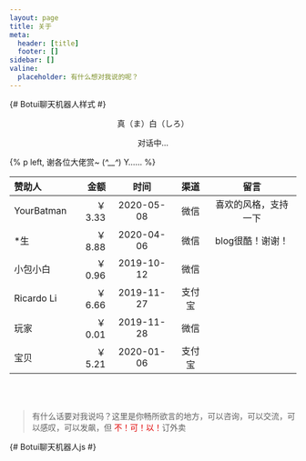 ```yaml
---
layout: page
title: 关于
meta:
  header: [title]
  footer: []
sidebar: []
valine:
  placeholder: 有什么想对我说的呢？
---
```


{# Botui聊天机器人样式 #}
<link rel="stylesheet" href="/css/botui.min.css" />
<link rel="stylesheet" href="/css/botui-theme-default.css" />

<div class="entry-content">
    <div id="hello-xuxuy" class="pop-container">
        <p style="text-align: center;">真（ま）白（しろ）</p>
        <p style="text-align: center;">对话中...</p>
        <bot-ui></bot-ui>
    </div>
</div>

{% p left, 谢各位大佬赏~ (<em>^__^</em>) Y…… %}

| 赞助人 | 金额 | 时间 | 渠道 | 留言 |
| :-----| ----: | :----: | :----: | :----: |
| YourBatman | ￥ 3.33 | 2020-05-08 | 微信 | 喜欢的风格，支持一下 |
| *生 | ￥ 8.88 | 2020-04-06 | 微信 | blog很酷！谢谢！ |
| 小包小白 | ￥ 0.96 | 2019-10-12 | 微信 |  |
| Ricardo Li | ￥ 6.66 | 2019-11-27 | 支付宝 |  |
| 玩家 | ￥ 0.01 | 2019-11-28 | 微信 |  |
| 宝贝&nbsp;<i class="fa fa-heartbeat" id="myheartbeat"></i> | ￥ 5.21 | 2020-01-06 | 支付宝 |  |

<br/>
<br/>

> 有什么话要对我说吗？这里是你畅所欲言的地方，可以咨询，可以交流，可以感叹，可以发飙，但 <font color="yellow;">不！可！以！</font>订外卖

{# Botui聊天机器人js #}
<script src="https://cdn.jsdelivr.net/vue/latest/vue.min.js"></script>
<script src="/js/botui.js"></script>
<script src="/js/botui-message.js"></script>
